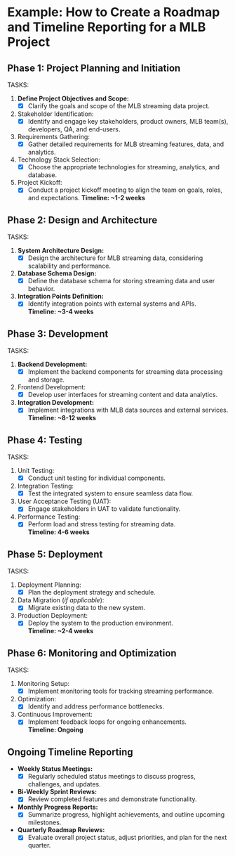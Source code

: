# Example: How to Create a Roadmap and Timeline Reporting for a MLB Project

## Phase 1: Project Planning and Initiation
TASKS:
1. <b>Define Project Objectives and Scope:</b>
   - [x] Clarify the goals and scope of the MLB streaming data project.
2. Stakeholder Identification:
   - [x] Identify and engage key stakeholders, product owners, MLB team(s), developers, QA, and end-users.
3. Requirements Gathering:
   - [x] Gather detailed requirements for MLB streaming features, data, and analytics.
4. Technology Stack Selection:
   - [x] Choose the appropriate technologies for streaming, analytics, and database.
5. Project Kickoff:
   - [x] Conduct a project kickoff meeting to align the team on goals, roles, and expectations.
    <b>Timeline: ~1-2 weeks</b>

## Phase 2: Design and Architecture
TASKS:
1. <b>System Architecture Design:</b>
   - [x] Design the architecture for MLB streaming data, considering scalability and performance.
2. <b>Database Schema Design:</b>
   - [x] Define the database schema for storing streaming data and user behavior.
3. <b>Integration Points Definition:</b>
   - [x] Identify integration points with external systems and APIs.<br>
<b>Timeline: ~3-4 weeks</b>

## Phase 3: Development
TASKS:
1. <b>Backend Development:</b>
   - [x] Implement the backend components for streaming data processing and storage.
2. Frontend Development:
   - [x] Develop user interfaces for streaming content and data analytics.
3. <b>Integration Development:</b>
   - [x] Implement integrations with MLB data sources and external services.<br>
<b>Timeline: ~8-12 weeks</b>

## Phase 4: Testing
TASKS:
1. Unit Testing:
   - [x] Conduct unit testing for individual components.
2. Integration Testing:
   - [x] Test the integrated system to ensure seamless data flow.
3. User Acceptance Testing (UAT):
   - [x] Engage stakeholders in UAT to validate functionality.
4. Performance Testing:
   - [x] Perform load and stress testing for streaming data.<br>
<b>Timeline: 4-6 weeks</b>

## Phase 5: Deployment
TASKS:
1. Deployment Planning:
   - [x] Plan the deployment strategy and schedule.
2. Data Migration (<i>if applicable</i>):
   - [x] Migrate existing data to the new system.
3. Production Deployment:
   - [x] Deploy the system to the production environment.<br>
<b>Timeline: ~2-4 weeks</b>

## Phase 6: Monitoring and Optimization
TASKS:
1. Monitoring Setup:
   - [x] Implement monitoring tools for tracking streaming performance.
2. Optimization:
   - [x] Identify and address performance bottlenecks.
3. Continuous Improvement:
   - [x] Implement feedback loops for ongoing enhancements.<br>
<b>Timeline: Ongoing</b>

## Ongoing Timeline Reporting
- <b>Weekly Status Meetings:</b>
  - [x] Regularly scheduled status meetings to discuss progress, challenges, and updates.
- <b>Bi-Weekly Sprint Reviews:</b>
  - [x] Review completed features and demonstrate functionality.
- <b>Monthly Progress Reports:</b>
  - [x] Summarize progress, highlight achievements, and outline upcoming milestones.
- <b>Quarterly Roadmap Reviews:</b>
  - [x] Evaluate overall project status, adjust priorities, and plan for the next quarter.

